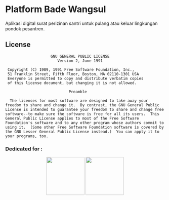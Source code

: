 # Platform Bade Wangsul
Aplikasi digital surat perizinan santri untuk pulang atau keluar lingkungan pondok pesantren.



## License

```
                    GNU GENERAL PUBLIC LICENSE
                       Version 2, June 1991

 Copyright (C) 1989, 1991 Free Software Foundation, Inc.,
 51 Franklin Street, Fifth Floor, Boston, MA 02110-1301 USA
 Everyone is permitted to copy and distribute verbatim copies
 of this license document, but changing it is not allowed.

                            Preamble

  The licenses for most software are designed to take away your
freedom to share and change it.  By contrast, the GNU General Public
License is intended to guarantee your freedom to share and change free
software--to make sure the software is free for all its users.  This
General Public License applies to most of the Free Software
Foundation's software and to any other program whose authors commit to
using it.  (Some other Free Software Foundation software is covered by
the GNU Lesser General Public License instead.)  You can apply it to
your programs, too.
```

### Dedicated for :
 
<div align="center">
<img width="120" src="https://1.bp.blogspot.com/-s5Ga7061250/WKlVQ3NxrwI/AAAAAAAAADg/tlV97TWKVZIlXNs31Qt9Dx_SXyebqlDvACLcB/s1600/Logo_PPDU.png">

<img width="120" src="https://1.bp.blogspot.com/-luhkDkWb_Lo/V5A5iwt0meI/AAAAAAAAABE/vtfJvyiHQB4d3-ZaU7JruGwinUQO_mXtACEw/s1600/logo.png">
</div>